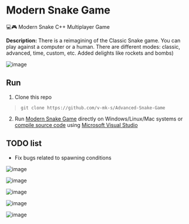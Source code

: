 # Modern Snake Game
💻🎮 Modern Snake С++ Multiplayer Game

**Description:**
There is a reimagining of the Сlassic Snake game. You can play against a computer or a human.
There are different modes: classic, advanced, time, custom, etc.
Added delights like rockets and bombs)

![image](https://user-images.githubusercontent.com/32800793/155964773-7ad28146-2e8e-4d8e-9fe3-47569cbb9378.png)

## Run

1. Clone this repo
> `git clone https://github.com/v-mk-s/Advanced-Snake-Game`
2. Run [Modern Snake Game](https://github.com/v-mk-s/Advanced-Snake-Game/blob/master/snake_v4_0_0.exe) directly on Windows/Linux/Mac systems or [compile source code](https://github.com/v-mk-s/Advanced-Snake-Game/tree/master/22_Snake) using [Microsoft Visual Studio](https://visualstudio.microsoft.com/)
 
## TODO list
* Fix bugs related to spawning conditions

![image](https://user-images.githubusercontent.com/32800793/155964918-217e8556-0bfe-4c50-9890-51245a8fa94c.png)

![image](https://user-images.githubusercontent.com/32800793/155964368-8ab3246c-f320-474c-acff-a6e196fdb3fc.png)

![image](https://user-images.githubusercontent.com/32800793/155964597-498e3f32-11c2-41c8-b40c-1f3c3a3f93fd.png)

![image](https://user-images.githubusercontent.com/32800793/155965017-2d729566-0af9-4eeb-b892-37514bc0e7c8.png)

![image](https://user-images.githubusercontent.com/32800793/155965219-7c31a093-2c64-4de3-8ff9-36e797225af0.png)
